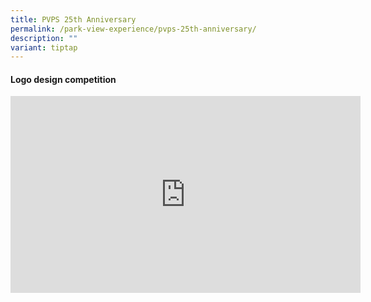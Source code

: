 ```yaml
---
title: PVPS 25th Anniversary
permalink: /park-view-experience/pvps-25th-anniversary/
description: ""
variant: tiptap
---
```

<h4>Logo design competition</h4><div class="iframe-wrapper"><iframe height="315" width="560" allowfullscreen="true" frameborder="0" src="https://www.youtube.com/embed/iTgd043Lgvw"></iframe></div><p></p>